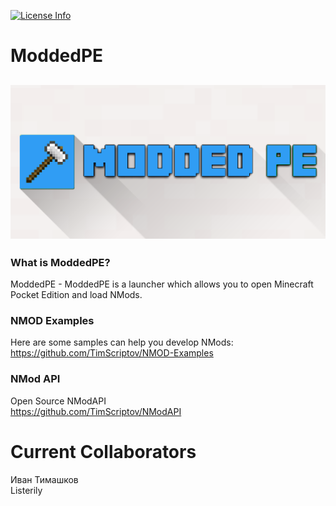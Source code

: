 [![License Info](https://img.shields.io/badge/license-GNU_GPLv3-blue.svg?style=flat-square)](https://github.com/TimScriptov/ModdedPE-2)
# ModdedPE
![Screenshot](Art/title_logo.png)
--------

### What is ModdedPE?
ModdedPE - ModdedPE is a launcher which allows you to open Minecraft Pocket Edition and load NMods.

### NMOD Examples
Here are some samples can help you develop NMods:</br>
<https://github.com/TimScriptov/NMOD-Examples>

### NMod API
Open Source NModAPI<br>
<https://github.com/TimScriptov/NModAPI>

# Current Collaborators
Иван Тимашков<br>
Listerily<br>